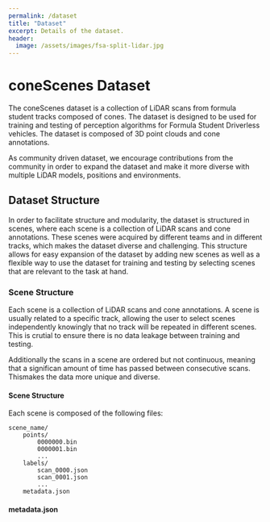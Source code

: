 ```yaml
---
permalink: /dataset
title: "Dataset"
excerpt: Details of the dataset.
header:
  image: /assets/images/fsa-split-lidar.jpg
---
```


# coneScenes Dataset

The coneScenes dataset is a collection of LiDAR scans from formula student tracks composed of cones. The dataset is designed to be used for training and testing of perception algorithms for Formula Student Driverless vehicles. The dataset is composed of 3D point clouds and cone annotations.

As community driven dataset, we encourage contributions from the community in order to expand the dataset and make it more diverse with multiple LiDAR models, positions and environments.

## Dataset Structure
In order to facilitate structure and modularity, the dataset is structured in scenes, where each scene is a collection of LiDAR scans and cone annotations. These scenes were acquired by different teams and in different tracks, which makes the dataset diverse and challenging. This structure allows for easy expansion of the dataset by adding new scenes as well as a flexible way to use the dataset for training and testing by selecting scenes that are relevant to the task at hand.

### Scene Structure
Each scene is a collection of LiDAR scans and cone annotations. A scene is usually related to a specific track, allowing the user to select scenes independently knowingly that no track will be repeated in different scenes. This is crutial to ensure there is no data leakage between training and testing.

Additionally the scans in a scene are ordered but not continuous, meaning that a significan amount of time has passed between consecutive scans. Thismakes the data more unique and diverse.

#### Scene Structure
Each scene is composed of the following files:

```
scene_name/
    points/
        0000000.bin
        0000001.bin
        ...
    labels/
        scan_0000.json
        scan_0001.json
        ...
    metadata.json
```

#### metadata.json
